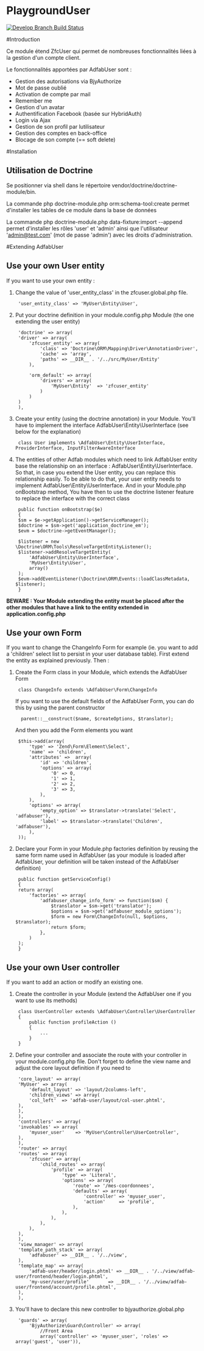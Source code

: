 PlaygroundUser
=========

[![Develop Branch Build Status](https://travis-ci.org/gregorybesson/PlaygroundUser.svg)](http://travis-ci.org/gregorybesson/PlaygroundUser)

#Introduction

Ce module étend ZfcUser qui permet de nombreuses fonctionnalités liées à la gestion d'un compte client.

Le fonctionnalités apportées par AdfabUser sont :
* Gestion des autorisations via BjyAuthorize
* Mot de passe oublié
* Activation de compte par mail
* Remember me
* Gestion d'un avatar
* Authentification Facebook (basée sur HybridAuth)
* Login via Ajax
* Gestion de son profil par lutilisateur
* Gestion des comptes en back-office
* Blocage de son compte (== soft delete)

#Installation
## Utilisation de Doctrine
Se positionner via shell dans le répertoire vendor/doctrine/doctrine-module/bin.

La commande php doctrine-module.php orm:schema-tool:create permet d'installer les tables de ce module dans la base de données

La commande php doctrine-module.php data-fixture:import --append permet d'installer les rôles 'user' et 'admin' ainsi que l'utilisateur 'admin@test.com' (mot de passe 'admin') avec les droits d'administration.

#Extending AdfabUser
## Use your own User entity
If you want to use your own entity :

1. Change the value of 'user_entity_class' in the zfcuser.global.php file.

        'user_entity_class' => 'MyUser\Entity\User',

2. Put your doctrine definition in your module.config.php Module (the one extending the user entity)

        'doctrine' => array(
		'driver' => array(
			'zfcuser_entity' => array(
				'class' => 'Doctrine\ORM\Mapping\Driver\AnnotationDriver',
				'cache' => 'array',
				'paths' => __DIR__ . '/../src/MyUser/Entity'
			),

			'orm_default' => array(
				'drivers' => array(
				    'MyUser\Entity'  => 'zfcuser_entity'
				)
			)
		)
	    ),

3. Create your entity (using the doctrine annotation) in your Module. You'll have to implement the interface AdfabUser\Entity\UserInterface (see below for the explanation)

        class User implements \AdfabUser\Entity\UserInterface, ProviderInterface, InputFilterAwareInterface

4. The entities of other Adfab modules which need to link AdfabUser entity base the relationship on an interface : AdfabUser\Entity\UserInterface. So that, in case you extend the User entity, you can replace this relationship easily. To be able to do that, your user entity needs to implement AdfabUser\Entity\UserInterface.
And in your Module.php onBootstrap method, You have then to use the doctrine listener feature to replace the interface with the correct class

        public function onBootstrap($e)
        {
    	$sm = $e->getApplication()->getServiceManager();
    	$doctrine = $sm->get('application_doctrine_em');
    	$evm = $doctrine->getEventManager();
	    
	    $listener = new  \Doctrine\ORM\Tools\ResolveTargetEntityListener();
	    $listener->addResolveTargetEntity(
    		'AdfabUser\Entity\UserInterface',
    		'MyUser\Entity\User',
    		array()
	    );
	    $evm->addEventListener(\Doctrine\ORM\Events::loadClassMetadata, $listener);
        }

**BEWARE : Your Module extending the entity must be placed after the other modules that have a link to the entity extended in application.config.php**

## Use your own Form
If you want to change the ChangeInfo Form for example (ie. you want to add a 'children' select list to persist in your user database table). First extend the entity as explained previously. Then :

1. Create the Form class in your Module, which extends the AdfabUser Form

        class ChangeInfo extends \AdfabUser\Form\ChangeInfo

    If you want to use the default fields of the AdfabUser Form, you can do this by using the parent constructor

         parent::__construct($name, $createOptions, $translator);

    And then you add the Form elements you want 

        $this->add(array(
            'type' => 'Zend\Form\Element\Select',
            'name' => 'children',
            'attributes' =>  array(
                'id' => 'children',
                'options' => array(
                    '0' => 0,
                    '1' => 1,
                    '2' => 2,
                    '3' => 3,
                ),
            ),
            'options' => array(
                'empty_option' => $translator->translate('Select', 'adfabuser'),
                'label' => $translator->translate('Children', 'adfabuser'),
            ),
        ));

2. Declare your Form in your Module.php factories definition by reusing the same form name used in AdfabUser (as your module is loaded after AdfabUser, your definition will be taken instead of the AdfabUser definition)

        public function getServiceConfig()
        {
    	return array(
    		'factories' => array(
    			'adfabuser_change_info_form' => function($sm) {
    				$translator = $sm->get('translator');
    				$options = $sm->get('adfabuser_module_options');
    				$form = new Form\ChangeInfo(null, $options, $translator);
   					return $form;
   				},
    		)
    	);
        }

## Use your own User controller
If you want to add an action or modify an existing one.

1. Create the controller in your Module (extend the AdfabUser one if you want to use its methods)

        class UserController extends \AdfabUser\Controller\UserController
        {
            public function profileAction ()
            {
                ...
            }
        }

2. Define your controller and associate the route with your controller in your module.config.php file. Don't forget to define the view name and adjust the core layout definition if you need to

        'core_layout' => array(
    	'MyUser' => array(
    		'default_layout' => 'layout/2columns-left',
    		'children_views' => array(
   			'col_left'  => 'adfab-user/layout/col-user.phtml',
   		),
        ),						
        ),		
        'controllers' => array(
		'invokables' => array(
			'myuser_user'    => 'MyUser\Controller\UserController',
		),
        ),	
        'router' => array(
		'routes' => array(
			'zfcuser' => array(
				'child_routes' => array(
					'profile' => array(
						'type' => 'Literal',
						'options' => array(
							'route' => '/mes-coordonnees',
							'defaults' => array(
								'controller' => 'myuser_user',
								'action'     => 'profile',
							),
						),
					),
				),
			),
		),
        ),
        'view_manager' => array(
        'template_path_stack' => array(
            'adfabuser' => __DIR__ . '/../view',
        ),
        'template_map' => array(
            'adfab-user/header/login.phtml' => __DIR__ . '/../view/adfab-user/frontend/header/login.phtml',
            'my-user/user/profile'       => __DIR__ . '/../view/adfab-user/frontend/account/profile.phtml',
        ),
        ),

3. You'll have to declare this new controller to bjyauthorize.global.php

        'guards' => array(
            'BjyAuthorize\Guard\Controller' => array(
            	//Front Area
            	array('controller' => 'myuser_user', 'roles' => array('guest', 'user')),
